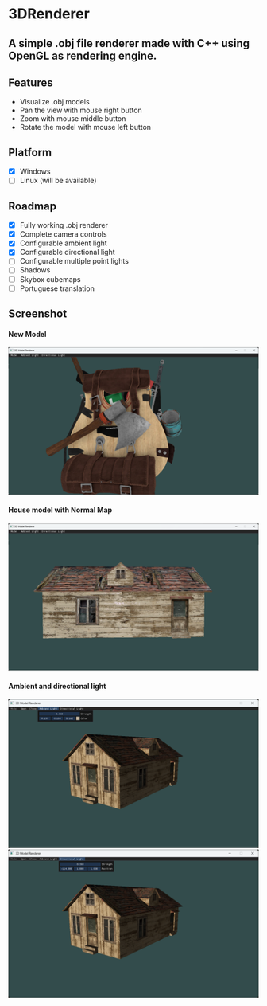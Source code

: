 # 3DRenderer
A simple .obj file renderer made with C++ using OpenGL as rendering engine.
---
## Features
- Visualize .obj models
- Pan the view with mouse right button
- Zoom with mouse middle button
- Rotate the model with mouse left button

## Platform
- [X] Windows
- [ ] Linux (will be available)

## Roadmap
- [X] Fully working .obj renderer
- [X] Complete camera controls
- [x] Configurable ambient light
- [x] Configurable directional light
- [ ] Configurable multiple point lights
- [ ] Shadows
- [ ] Skybox cubemaps
- [ ] Portuguese translation

## Screenshot
#### New Model
![New Model](https://github.com/Marchinner/3DRenderer/blob/main/screenshots/new-model.png)
#### House model with Normal Map
![Normal Map](https://github.com/Marchinner/3DRenderer/blob/main/screenshots/normal-map.png)
#### Ambient and directional light
![Ambient Light](https://github.com/Marchinner/3DRenderer/blob/main/screenshots/ambient-light.png)
![Sun Light](https://github.com/Marchinner/3DRenderer/blob/main/screenshots/directional-light.png)

